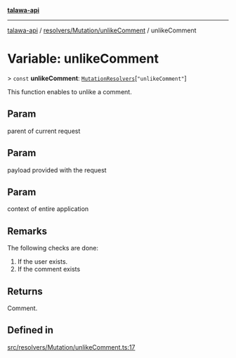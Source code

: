 [**talawa-api**](../../../../README.md)

***

[talawa-api](../../../../modules.md) / [resolvers/Mutation/unlikeComment](../README.md) / unlikeComment

# Variable: unlikeComment

\> `const` **unlikeComment**: [`MutationResolvers`](../../../../types/generatedGraphQLTypes/type-aliases/MutationResolvers.md)\[`"unlikeComment"`\]

This function enables to unlike a comment.

## Param

parent of current request

## Param

payload provided with the request

## Param

context of entire application

## Remarks

The following checks are done:
1. If the user exists.
2. If the comment exists

## Returns

Comment.

## Defined in

[src/resolvers/Mutation/unlikeComment.ts:17](https://github.com/PalisadoesFoundation/talawa-api/blob/6bd0fecc1032af2aa70d925c85724d9fec2350f9/src/resolvers/Mutation/unlikeComment.ts#L17)
